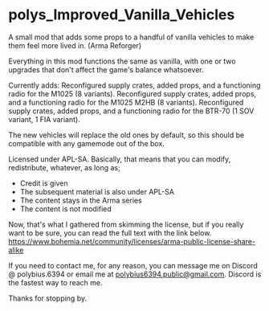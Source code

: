 # polys_Improved_Vanilla_Vehicles
A small mod that adds some props to a handful of vanilla vehicles to make them feel more lived in. (Arma Reforger)

Everything in this mod functions the same as vanilla, with one or two upgrades that don't affect the game's balance whatsoever.

Currently adds:
Reconfigured supply crates, added props, and a functioning radio for the M1025 (8 variants).
Reconfigured supply crates, added props, and a functioning radio for the M1025 M2HB (8 variants).
Reconfigured supply crates, added props, and a functioning radio for the BTR-70 (1 SOV variant, 1 FIA variant).

The new vehicles will replace the old ones by default, so this should be compatible with any gamemode out of the box.

Licensed under APL-SA.
 Basically, that means that you can modify, redistribute, whatever, as long as;
- Credit is given
- The subsequent material is also under APL-SA
- The content stays in the Arma series
- The content is not modified

Now, that's what I gathered from skimming the license, but if you really want to be sure, you can read the full text with the link below.
https://www.bohemia.net/community/licenses/arma-public-license-share-alike

If you need to contact me, for any reason, you can message me on Discord @ polybius.6394 or email me at polybius6394.public@gmail.com. Discord is the fastest way to reach me.

Thanks for stopping by.
